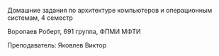 Домашние задания по архитектуре компьютеров и операционным системам, 4 семестр

Воропаев Роберт, 691 группа, ФПМИ МФТИ

Преподаватель: Яковлев Виктор
